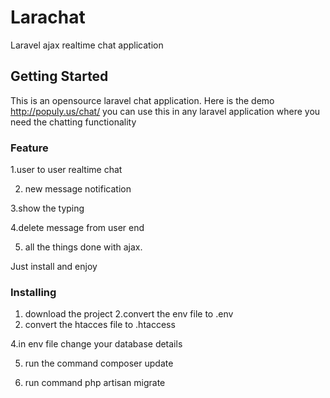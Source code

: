 # Larachat

Laravel ajax realtime chat application

## Getting Started

This is an opensource laravel chat application. Here is the demo http://populy.us/chat/
you can use this in any laravel application where you need the chatting functionality

### Feature
1.user to user realtime chat

2. new message notification

3.show the typing

4.delete message from user end

5. all the things done with ajax.


Just install and enjoy


### Installing

1. download the project
2.convert the env file to .env
3. convert the htacces file to .htaccess

4.in env file change your database details

5. run the command composer update

6. run command php artisan migrate






